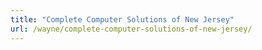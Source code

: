 ```yaml
---
title: "Complete Computer Solutions of New Jersey"
url: /wayne/complete-computer-solutions-of-new-jersey/
---
```


